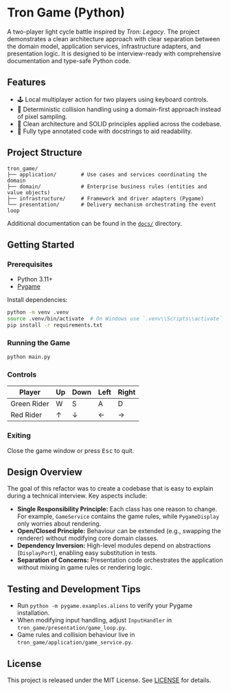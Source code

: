 # Tron Game (Python)

A two-player light cycle battle inspired by *Tron: Legacy*. The project demonstrates a clean architecture approach with clear separation between the domain model, application services, infrastructure adapters, and presentation logic. It is designed to be interview-ready with comprehensive documentation and type-safe Python code.

## Features

- 🕹️ Local multiplayer action for two players using keyboard controls.
- 🧱 Deterministic collision handling using a domain-first approach instead of pixel sampling.
- 🧩 Clean architecture and SOLID principles applied across the codebase.
- 🧪 Fully type annotated code with docstrings to aid readability.

## Project Structure

```
tron_game/
├── application/        # Use cases and services coordinating the domain
├── domain/             # Enterprise business rules (entities and value objects)
├── infrastructure/     # Framework and driver adapters (Pygame)
└── presentation/       # Delivery mechanism orchestrating the event loop
```

Additional documentation can be found in the [`docs/`](docs/) directory.

## Getting Started

### Prerequisites

- Python 3.11+
- [Pygame](https://www.pygame.org/news)

Install dependencies:

```bash
python -m venv .venv
source .venv/bin/activate  # On Windows use `.venv\\Scripts\\activate`
pip install -r requirements.txt
```

### Running the Game

```bash
python main.py
```

### Controls

| Player | Up | Down | Left | Right |
| ------ | -- | ---- | ---- | ----- |
| Green Rider | W | S | A | D |
| Red Rider | ↑ | ↓ | ← | → |

### Exiting

Close the game window or press <kbd>Esc</kbd> to quit.

## Design Overview

The goal of this refactor was to create a codebase that is easy to explain during a technical interview. Key aspects include:

- **Single Responsibility Principle:** Each class has one reason to change. For example, `GameService` contains the game rules, while `PygameDisplay` only worries about rendering.
- **Open/Closed Principle:** Behaviour can be extended (e.g., swapping the renderer) without modifying core domain classes.
- **Dependency Inversion:** High-level modules depend on abstractions (`DisplayPort`), enabling easy substitution in tests.
- **Separation of Concerns:** Presentation code orchestrates the application without mixing in game rules or rendering logic.

## Testing and Development Tips

- Run `python -m pygame.examples.aliens` to verify your Pygame installation.
- When modifying input handling, adjust `InputHandler` in `tron_game/presentation/game_loop.py`.
- Game rules and collision behaviour live in `tron_game/application/game_service.py`.

## License

This project is released under the MIT License. See [LICENSE](LICENSE) for details.
